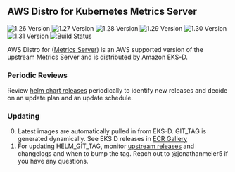 ## **AWS Distro for Kubernetes Metrics Server**
![1.26 Version](https://img.shields.io/badge/1--26%20version-v0.7.2-blue)
![1.27 Version](https://img.shields.io/badge/1--27%20version-v0.7.2-blue)
![1.28 Version](https://img.shields.io/badge/1--28%20version-v0.7.2-blue)
![1.29 Version](https://img.shields.io/badge/1--29%20version-v0.7.2-blue)
![1.30 Version](https://img.shields.io/badge/1--30%20version-v0.7.2-blue)
![1.31 Version](https://img.shields.io/badge/1--31%20version-v0.7.2-blue)
![Build Status](https://codebuild.us-west-2.amazonaws.com/badges?uuid=eyJlbmNyeXB0ZWREYXRhIjoiSEFNYVlKSURxN25YRGpuWURwWmZOS05vbkl6YTdHTzNHTFJpdzdHZGJUL001ZlNqS1JhblM0QTl2VytuUzNRQ09WazJwRHVUZnp0dVRCb3dLTUVxb2w4PSIsIml2UGFyYW1ldGVyU3BlYyI6IkJIOGVvTFk2bWVVcnhUTkoiLCJtYXRlcmlhbFNldFNlcmlhbCI6MX0%3D&branch=main)

AWS Distro for ([Metrics Server](https://github.com/kubernetes-sigs/metrics-server)) is an AWS supported version of the upstream Metrics Server and is distributed by Amazon EKS-D.

### Periodic Reviews
Review [helm chart releases](https://github.com/kubernetes-sigs/metrics-server/releases) periodically to identify new releases and decide on an update plan and an update schedule.

### Updating
0. Latest images are automatically pulled in from EKS-D. GIT_TAG is generated dynamically. See EKS D releases in [ECR Gallery](https://gallery.ecr.aws/eks-distro/kubernetes-sigs/metrics-server)
1. For updating HELM_GIT_TAG, monitor [upstream releases](https://github.com/kubernetes-sigs/metrics-server/releases) and changelogs and when to bump the tag. Reach out to @jonathanmeier5 if you have any questions.
